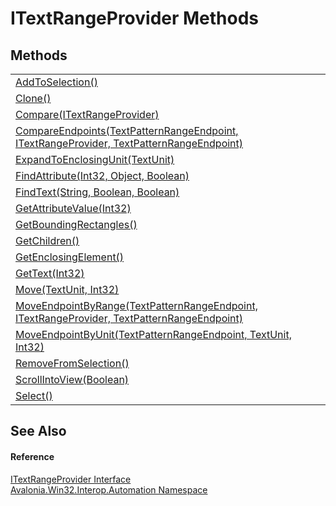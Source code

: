 # ITextRangeProvider Methods




## Methods
<table>
<tr>
<td><a href="M_Avalonia_Win32_Interop_Automation_ITextRangeProvider_AddToSelection">AddToSelection()</a></td>
<td> </td>
</tr>
<tr>
<td><a href="M_Avalonia_Win32_Interop_Automation_ITextRangeProvider_Clone">Clone()</a></td>
<td> </td>
</tr>
<tr>
<td><a href="M_Avalonia_Win32_Interop_Automation_ITextRangeProvider_Compare">Compare(ITextRangeProvider)</a></td>
<td> </td>
</tr>
<tr>
<td><a href="M_Avalonia_Win32_Interop_Automation_ITextRangeProvider_CompareEndpoints">CompareEndpoints(TextPatternRangeEndpoint, ITextRangeProvider, TextPatternRangeEndpoint)</a></td>
<td> </td>
</tr>
<tr>
<td><a href="M_Avalonia_Win32_Interop_Automation_ITextRangeProvider_ExpandToEnclosingUnit">ExpandToEnclosingUnit(TextUnit)</a></td>
<td> </td>
</tr>
<tr>
<td><a href="M_Avalonia_Win32_Interop_Automation_ITextRangeProvider_FindAttribute">FindAttribute(Int32, Object, Boolean)</a></td>
<td> </td>
</tr>
<tr>
<td><a href="M_Avalonia_Win32_Interop_Automation_ITextRangeProvider_FindText">FindText(String, Boolean, Boolean)</a></td>
<td> </td>
</tr>
<tr>
<td><a href="M_Avalonia_Win32_Interop_Automation_ITextRangeProvider_GetAttributeValue">GetAttributeValue(Int32)</a></td>
<td> </td>
</tr>
<tr>
<td><a href="M_Avalonia_Win32_Interop_Automation_ITextRangeProvider_GetBoundingRectangles">GetBoundingRectangles()</a></td>
<td> </td>
</tr>
<tr>
<td><a href="M_Avalonia_Win32_Interop_Automation_ITextRangeProvider_GetChildren">GetChildren()</a></td>
<td> </td>
</tr>
<tr>
<td><a href="M_Avalonia_Win32_Interop_Automation_ITextRangeProvider_GetEnclosingElement">GetEnclosingElement()</a></td>
<td> </td>
</tr>
<tr>
<td><a href="M_Avalonia_Win32_Interop_Automation_ITextRangeProvider_GetText">GetText(Int32)</a></td>
<td> </td>
</tr>
<tr>
<td><a href="M_Avalonia_Win32_Interop_Automation_ITextRangeProvider_Move">Move(TextUnit, Int32)</a></td>
<td> </td>
</tr>
<tr>
<td><a href="M_Avalonia_Win32_Interop_Automation_ITextRangeProvider_MoveEndpointByRange">MoveEndpointByRange(TextPatternRangeEndpoint, ITextRangeProvider, TextPatternRangeEndpoint)</a></td>
<td> </td>
</tr>
<tr>
<td><a href="M_Avalonia_Win32_Interop_Automation_ITextRangeProvider_MoveEndpointByUnit">MoveEndpointByUnit(TextPatternRangeEndpoint, TextUnit, Int32)</a></td>
<td> </td>
</tr>
<tr>
<td><a href="M_Avalonia_Win32_Interop_Automation_ITextRangeProvider_RemoveFromSelection">RemoveFromSelection()</a></td>
<td> </td>
</tr>
<tr>
<td><a href="M_Avalonia_Win32_Interop_Automation_ITextRangeProvider_ScrollIntoView">ScrollIntoView(Boolean)</a></td>
<td> </td>
</tr>
<tr>
<td><a href="M_Avalonia_Win32_Interop_Automation_ITextRangeProvider_Select">Select()</a></td>
<td> </td>
</tr>
</table>

## See Also


#### Reference
<a href="T_Avalonia_Win32_Interop_Automation_ITextRangeProvider">ITextRangeProvider Interface</a>  
<a href="N_Avalonia_Win32_Interop_Automation">Avalonia.Win32.Interop.Automation Namespace</a>  

